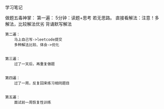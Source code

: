 学习笔记

做题五毒神掌：
	第一遍：
		5分钟：读题+思考
		若无思路。 直接看解法：注意！多解法，比较解法优劣
		背诵默写解法
		
		
	第二遍：
		马上自己写->leetcode提交
		多种解法比较、体会->优化
		
		
	第三遍：
		过了一天后，再重复做题
		
		
	第四遍：
		过了一周，反复回来练习相同题目
		
		
	第五遍：
		面试前一周恢复性训练